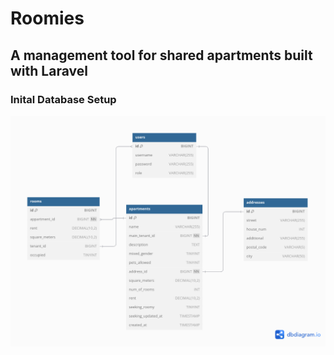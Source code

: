 # Roomies

## A management tool for shared apartments built with Laravel

### Inital Database Setup

![Database ERD](docs/db-diagram.png)
